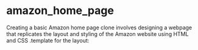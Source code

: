 # amazon_home_page
Creating a basic Amazon home page clone involves designing a webpage that replicates the layout and styling of the Amazon website using HTML and CSS .template for the layout:
